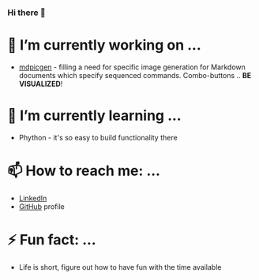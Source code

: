 ### Hi there 👋

# 🔭 I’m currently working on ...

* [mdpicgen](https://nrichards.github.io/mdpicgen/) - filling a need for specific image generation for Markdown documents which specify sequenced commands. Combo-buttons .. **BE VISUALIZED**!

# 🌱 I’m currently learning ...

* Phython - it's so easy to build functionality there

# 📫 How to reach me: ...

* [LinkedIn](https://www.linkedin.com/in/richardsnick/)
* [GitHub](https://github.com/nrichards) profile

# ⚡ Fun fact: ...

* Life is short, figure out how to have fun with the time available

<!--
**nrichards/nrichards** is a ✨ _special_ ✨ repository because its `README.md` (this file) appears on your GitHub profile.

Here are some ideas to get you started:

- 🔭 I’m currently working on ...
- 🌱 I’m currently learning ...
- 👯 I’m looking to collaborate on ...
- 🤔 I’m looking for help with ...
- 💬 Ask me about ...
- 📫 How to reach me: ...
- 😄 Pronouns: ...
- ⚡ Fun fact: ...
-->
